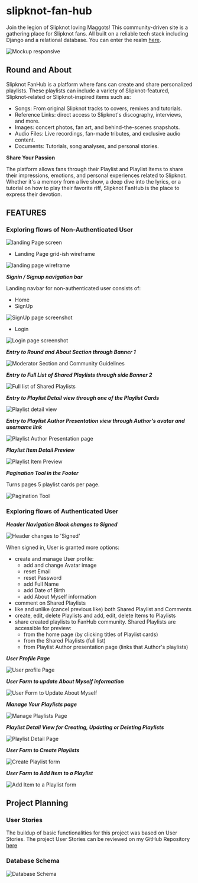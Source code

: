 # slipknot-fan-hub
Join the legion of Slipknot loving Maggots! This community-driven site is a gathering place for Slipknot fans. All built on a reliable tech stack including Django and a relational database.
You can enter the realm [here](https://slipknot-fan-hub-fe591bad3f33.herokuapp.com/).

![Mockup responsive](documentation/mockup-responsive.png)

## Round and About


Slipknot FanHub is a platform where fans can create and share personalized playlists. These playlists can include a variety of Slipknot-featured, Slipknot-related or Slipknot-inspired items such as:


- Songs: From original Slipknot tracks to covers, remixes and tutorials.
- Reference Links: direct access to Slipknot's discography, interviews, and more.
- Images: concert photos, fan art, and behind-the-scenes snapshots.
- Audio Files: Live recordings, fan-made tributes, and exclusive audio content.
- Documents: Tutorials, song analyses, and personal stories.

**Share Your Passion**

The platform allows fans through their Playlist and Playlist Items to share their impressions, emotions, and personal experiences related to Slipknot. Whether it's a memory from a live show, a deep dive into the lyrics, or a tutorial on how to play their favorite riff, Slipknot FanHub is the place to express their devotion.


## FEATURES

### Exploring flows of Non-Authenticated User

![landing Page screen](documentation/screens/home-desktop.png)

- Landing Page grid-ish wireframe

![landing page wireframe](documentation/screens/landing-wireframe.png)

*__Signin / Signup navigation bar__*

Landing navbar for non-authenticated user consists of:
- Home
- SignUp

![SignUp page screenshot](documentation/screens/signup-screen.png)

- Login

![Login page screenshot](documentation/screens/login-screenshot.png)

*__Entry to Round and About Section through Banner 1__*

![Moderator Section and Community Guidelines](documentation/screens/moderator-about-screen.png)


*__Entry to Full List of Shared Playlists through side Banner 2__*

![Full list of Shared Playlists](documentation/screens/full-list-playlists.png)

*__Entry to Playlist Detail view through one of the Playlist Cards__*

![Playlist detail view](documentation/screens/playlist-detail-non-auth.png)

*__Entry to Playlist Author Presentation view through Author's avatar and username link__*

![Playlist Author Presentation page](documentation/screens/author-profile-presentation.png)

*__Playlist Item Detail Preview__*

![Playlist Item Preview](documentation/screens/song-details-preview.png)

*__Pagination Tool in the Footer__*

Turns pages 5 playlist cards per page.

![Pagination Tool](documentation/screens/pagination-footer-landing.png)

### Exploring flows of Authenticated User

*__Header Navigation Block changes to Signed__*

![Header changes to 'Signed'](documentation/screens/authenticated/navbar-signed-change.png)

When signed in, User is granted more options:
- create and manage User profile: 
  - add and change Avatar image
  - reset Email
  - reset Password
  - add Full Name
  - add Date of Birth
  - add About Myself information  
- comment on Shared Playlists 
- like and unlike (cancel previous like) both Shared Playlist and Comments
- create, edit, delete Playlists and add, edit, delete Items to Playlists
- share created playlists to FanHub community. Shared Playlists are accessible for preview:
  - from the home page (by clicking titles of Playlist cards)
  - from the Shared Playlists (full list)
  - from Playlist Author presentation page (links that Author's playlists) 


*__User Profile Page__*

![User profile Page](documentation/screens/authenticated/user-profile-page.png)

*__User Form to update About Myself information__*

![User Form to Update About Myself](documentation/screens/authenticated/form-about-myself.png)


*__Manage Your Playlists page__*

![Manage Playlists Page](documentation/screens/authenticated/manage-playlists-view.png)

*__Playlist Detail View for Creating, Updating or Deleting Playlists__*

![Playlist Detail Page](documentation/screens/authenticated/welcome-to-rockville-playlist.png)

*__User Form to Create Playlists__*

![Create Playlist form](documentation/screens/authenticated/form-create-playlist.png)

*__User Form to Add Item to a Playlist__*

![Add Item to a Playlist form](documentation/screens/authenticated/form-add-items-to-playlist.png)

## Project Planning

### User Stories

The buildup of basic functionalities for this project was based on User Stories. 
The project User Stories can be reviewed on my GitHub Repository [here](https://github.com/Mykola-CI/slipknot-fan-hub/issues)

### Database Schema

![Database Schema](documentation/fanhub-data-schema.jpg)



